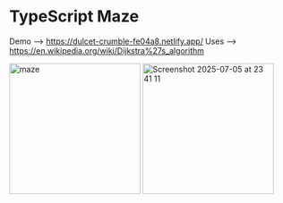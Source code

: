 # TypeScript Maze

Demo --> https://dulcet-crumble-fe04a8.netlify.app/
Uses --> https://en.wikipedia.org/wiki/Dijkstra%27s_algorithm

<img width="234" alt="maze" src="https://github.com/user-attachments/assets/7c917d01-9238-4495-9194-00c43bcd3008" />
<img width="234" alt="Screenshot 2025-07-05 at 23 41 11" src="https://github.com/user-attachments/assets/e9840de5-cbbc-4448-b72d-d6a276154fed" />

